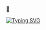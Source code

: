 👋

[![Typing SVG](https://readme-typing-svg.demolab.com?font=Fira+Code&pause=1000&random=false&width=435&lines=Hello+World+!+I'm+Gabriel+Nathan+and+i+very+happy+to+see+here)](https://git.io/typing-svg)
